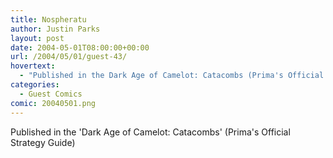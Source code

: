 ```yaml
---
title: Nospheratu
author: Justin Parks
layout: post
date: 2004-05-01T08:00:00+00:00
url: /2004/05/01/guest-43/
hovertext:
  - "Published in the Dark Age of Camelot: Catacombs (Prima's Official Strategy Guide)"
categories:
  - Guest Comics
comic: 20040501.png
---
```

Published in the 'Dark Age of Camelot: Catacombs' (Prima's Official Strategy Guide)